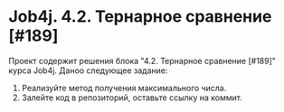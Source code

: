 # Job4j. 4.2. Тернарное сравнение [#189]
Проект содержит решения блока "4.2. Тернарное сравнение [#189]" курса Job4j.
Даноо следующее задание:
1. Реализуйте метод получения максимального числа.
2. Залейте код в репозиторий, оставьте ссылку на коммит.